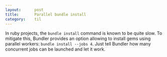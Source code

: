 ```yaml
---
layout:      post
title:       Parallel bundle install
category:    til
---
```


In ruby projects, the `bundle install` command is known to be quite slow. To
mitigate this, Bundler provides an option allowing to install gems using
parallel workers: `bundle install --jobs 4`. Just tell Bundler how many
concurrent jobs can be launched and let it work.
